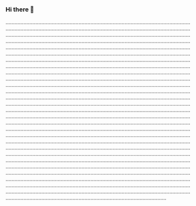 ### Hi there 👋

............................................................................................................................................................................................................................................................................................................................................................................................................................................................................................................................................................................................................................................................................................................................................................................................................................................................................................................................................................................................................................................................................................................................................................................................................................................................................................................................................................................................................................................................................................................................................................................................................................................................................................................................................................................................................................................................................................................................................................................................................................................................................................................................................................................................................................................................................................................................................................................................................................................................................................................................................................................................................................................................................................................................................................................................................................................................................................................................................................................................................................................................................................................................................................................................................................................................................................................................................................................................................................................................................................................................................................................................................................................................................................................................